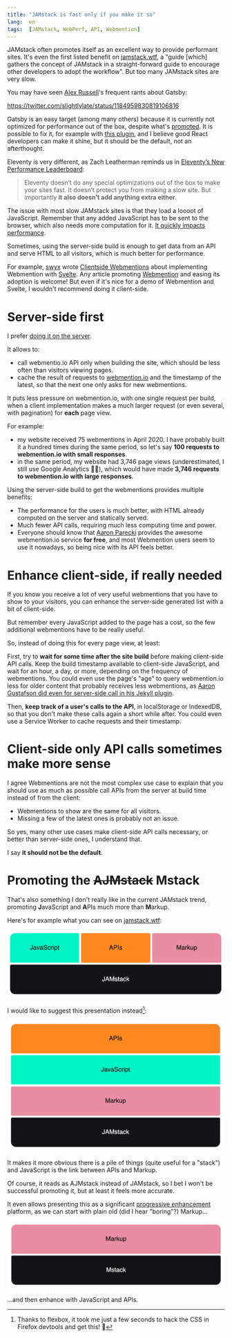```yaml
---
title: "JAMstack is fast only if you make it so"
lang:  en
tags:  [JAMstack, WebPerf, API, Webmention]
--- 
```


JAMstack often promotes itself as an excellent way to provide performant sites. It's even the first listed benefit on [jamstack.wtf](https://jamstack.wtf/), a "guide [which] gathers the concept of JAMstack in a straight-forward guide to encourage other developers to adopt the workflow". But too many JAMstack sites are very slow.

You may have seen [Alex Russell](https://infrequently.org/)'s frequent rants about Gatsby:

https://twitter.com/slightlylate/status/1184959830819106816

Gatsby is an easy target (among many others) because it is currently not optimized for performance out of the box, despite what's [promoted](https://store.gatsbyjs.org/product/gatsby-sticker-6-pack). It is possible to fix it, for example with [this plugin](https://www.gatsbyjs.org/packages/gatsby-plugin-no-javascript/), and I believe good React developers can make it shine, but it should be the default, not an afterthought.

Eleventy is very different, as Zach Leatherman reminds us in [Eleventy’s New Performance Leaderboard](https://www.zachleat.com/web/performance-dashboard/):

> Eleventy doesn’t do any special optimizations out of the box to make your sites fast. It doesn’t protect you from making a slow site. But importantly **it also doesn’t add anything extra either**.

The issue with most slow JAMstack sites is that they load a loooot of JavaScript. Remember that any added JavaScript has to be sent to the browser, which also needs more computation for it. [It quickly impacts performance](https://v8.dev/blog/cost-of-javascript-2019).

Sometimes, using the server-side build is enough to get data from an API and serve HTML to all visitors, which is much better for performance.

For example, [swyx](https://www.swyx.io/) wrote [Clientside Webmentions](https://www.swyx.io/writing/clientside-webmentions/) about implementing Webmention with [Svelte](https://svelte.dev/). Any article promoting [Webmention](/tags/webmention/) and easing its adoption is welcome! But even if it's nice for a demo of Webmention and Svelte, I wouldn't recommend doing it client-side.

# Server-side first

I prefer [doing it on the server](https://nicolas-hoizey.com/articles/2017/07/27/so-long-disqus-hello-webmentions/#how-does-it-work-on-this-site).

It allows to:

- call webmentio.io API only when building the site, which should be less often than visitors viewing pages.
- cache the result of requests to [webmention.io](https://webmention.io) and the timestamp of the latest, so that the next one only asks for new webmentions.

It puts less pressure on webmention.io, with one single request per build, when a client implementation makes a much larger request (or even several, with pagination) for **each** page view.

For example:

- my website received 75 webmentions in April 2020. I have probably built it a hundred times during the same period, so let's say **100 requests to webmention.io with small responses**.
- in the same period, my website had 3,746 page views (underestimated, I still use Google Analytics 🤷‍♂️), which would have made **3,746 requests to webmention.io with large responses**.

Using the server-side build to get the webmentions provides multiple benefits:

- The performance for the users is much better, with HTML already computed on the server and statically served.
- Much fewer API calls, requiring much less computing time and power.
- Everyone should know that [Aaron Parecki](https://aaronparecki.com/) provides the awesome webmention.io service **for free**, and most Webmention users seem to use it nowadays, so being nice with its API feels better.

# Enhance client-side, if really needed

If you know you receive a lot of very useful webmentions that you have to show to your visitors, you can enhance the server-side generated list with a bit of client-side.

But remember every JavaScript added to the page has a cost, so the few additional webmentions have to be really useful.

So, instead of doing this for every page view, at least:

First, try to **wait for some time after the site build** before making client-side API calls. Keep the build timestamp available to client-side JavaScript, and wait for an hour, a day, or more, depending on the frequency of webmentions. You could even use the page's "age" to query webmention.io less for older content that probably receives less webmentions, as [Aaron Gustafson did even for server-side call in his Jekyll plugin](https://aarongustafson.github.io/jekyll-webmention_io/performance-tuning).

Then, **keep track of a user's calls to the API**, in localStorage or IndexedDB, so that you don't make these calls again a short while after. You could even use a Service Worker to cache requests and their timestamp.

# Client-side only API calls sometimes make more sense

I agree Webmentions are not the most complex use case to explain that you should use as much as possible call APIs from the server at build time instead of from the client:

- Webmentions to show are the same for all visitors.
- Missing a few of the latest ones is probably not an issue.

So yes, many other use cases make client-side API calls necessary, or better than server-side ones, I understand that.

I say **it should not be the default**.

# Promoting the <del>AJMstack</del> Mstack

That's also something I don't really like in the current JAMstack trend, promoting **J**avaScript and **A**PIs much more than **M**arkup.

Here's for example what you can see on [jamstack.wtf](https://jamstack.wtf/):

![JAMstack layers](wtf-jamstack-layers.png)

I would like to suggest this presentation instead[^flexbox]:

[^flexbox]: Thanks to flexbox, it took me just a few seconds to hack the CSS in Firefox devtools and get this! 💪

![JAMstack layers enhanced](wtf-jamstack-layers-enhanced.png)

It makes it more obvious there is a pile of things (quite useful for a "stack") and JavaScript is the link between APIs and Markup.

Of course, it reads as AJMstack instead of JAMstack, so I bet I won't be successful promoting it, but at least it feels more accurate.

It even allows presenting this as a significant [progressive enhancement](/tags/progressive-enhancement/) platform, as we can start with plain old (did I hear "boring"?) Markup…

![Mstack single layer](wtf-mstack.png)

…and then enhance with JavaScript and APIs.
